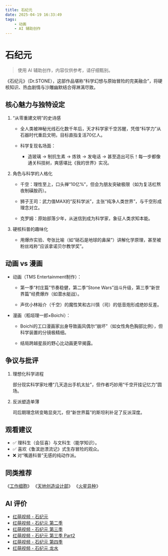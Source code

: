 ```yaml
---
title: 石纪元
date: 2025-04-19 16:33:49
tags:
    - 动画
    - AI 辅助创作
---
```


# 石纪元

> 使用 AI 辅助创作，内容仅供参考，请仔细甄别。

《石纪元》（Dr.STONE），这部作品堪称“科学幻想与原始冒险的完美融合”，将硬核知识、热血剧情与沙雕幽默结合得淋漓尽致。

## 核心魅力与独特设定

1. “从零重建文明”的史诗感

   * 全人类被神秘光线石化数千年后，天才科学家千空苏醒，凭借“科学力”从石器时代重启文明，目标直指复活70亿人。

   * 科学复现名场面：

     * 造玻璃 → 制抗生素 → 炼铁 → 发电话 → 甚至造出可乐！每一步都像通关科技树，爽感堪比《我的世界》实况。

2. 角色与科学的人格化

   * 千空：理性至上，口头禅“10亿%”，但会为朋友突破极限（如为复活杠熬夜制磺胺药）。

   * 狮子王司：武力值MAX的“反科学派”，主张“纯净人类世界”，与千空形成理念对立。

   * 克罗姆：原始部落少年，从迷信到成为科学家，象征人类求知本能。

3. 硬核科普的趣味化

   * 用爆炸实验、夸张比喻（如“硝石是地球的鼻屎”）讲解化学原理，甚至被粉丝戏称“应该拿诺贝尔教学奖”。

## 动画 vs 漫画

* 动画（TMS Entertainment制作）：

  * 第一季“村庄篇”节奏稳健，第二季“Stone Wars”战斗升级，第三季“新世界篇”经费爆炸（如潜水艇战）。

  * 声优小林裕介（千空）的魔性笑和古川慎（司）的低音炮形成绝妙反差。

* 漫画（稻垣理一郎×Boichi）：

  * Boichi的工口漫画家出身导致画风偶尔“崩坏”（如女性角色胸部比例），但科学装置的分镜极精细。

  * 结局跨越星辰的野心比动画更早揭露。

## 争议与批评

1. 理想化科学进程

   部分现实科学家吐槽“几天造出手机太扯”，但作者巧妙用“千空开挂记忆力”圆场。

2. 反派塑造单薄

   司后期理念转变略显突兀，但“新世界篇”的斯坦利补足了反派深度。

## 观看建议

* ✅ 理科生（会狂喜）与文科生（能学知识）。
* ✅ 喜欢《鲁滨逊漂流记》式生存冒险的观众。
* ❌ 对“嘴遁科普”无感的纯动作派。

## 同类推荐

《[工作细胞](https://hmoe.xyz/video/13215)》
《[天地创造设计部](https://hmoe.xyz/video/15786)》
《[火星异种](https://hmoe.xyz/video/16400)》

## AI 评价

* [红萌视频 - 石纪元](https://hmoe.xyz/video/12227)
* [红萌视频 - 石纪元 第二季](https://hmoe.xyz/video/12657)
* [红萌视频 - 石纪元 第三季](https://hmoe.xyz/video/11896)
* [红萌视频 - 石纪元 第三季 Part2](https://hmoe.xyz/video/33344)
* [红萌视频 - 石纪元 第四季](https://hmoe.xyz/video/40649)
* [红萌视频 - 石纪元 龙水](https://hmoe.xyz/video/12642)